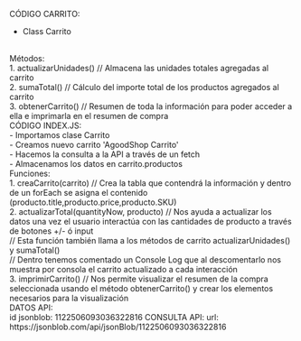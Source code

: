 CÓDIGO CARRITO:
<br>
- Class Carrito
<br>
    Métodos: 
<br>
    1. actualizarUnidades() // Almacena las unidades totales agregadas al carrito
<br>
    2. sumaTotal() // Cálculo del importe total de los productos agregados al carrito
<br>
    3. obtenerCarrito() // Resumen de toda la información para poder acceder a ella e imprimarla en el resumen de compra
<br>
CÓDIGO INDEX.JS:
<br>
- Importamos clase Carrito
<br>
- Creamos nuevo carrito 'AgoodShop Carrito'
<br>
- Hacemos la consulta a la API a través de un fetch 
<br>
- Almacenamos los datos en carrito.productos
<br>
Funciones:
<br>
    1. creaCarrito(carrito) // Crea la tabla que contendrá la información y dentro de un forEach se asigna el contenido (producto.title,producto.price,producto.SKU)
<br>
    2. actualizarTotal(quantityNow, producto) // Nos ayuda a actualizar los datos una vez el usuario interactúa con las cantidades de producto a través de botones +/- ó input
<br>
                                              // Esta función también llama a los métodos de carrito actualizarUnidades() y sumaTotal()
<br>
                                              // Dentro tenemos comentado un Console Log que al descomentarlo nos muestra por consola el carrito actualizado a cada interacción
<br>
    3. imprimirCarrito() // Nos permite visualizar el resumen de la compra seleccionada usando el método obtenerCarrito() y crear los elementos necesarios para la visualización
<br>
DATOS API:
<br>
id jsonblob: 1122506093036322816
CONSULTA API: url: https://jsonblob.com/api/jsonBlob/1122506093036322816
